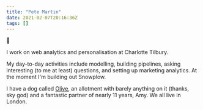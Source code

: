 ```yaml
---
title: "Pete Martin"
date: 2021-02-07T20:16:36Z
tags: []
---
```


👋  

I work on web analytics and personalisation at Charlotte Tilbury.

My day-to-day activities include modelling, building pipelines, asking interesting (to me at least) questions, and setting up marketing analytics. At the moment I'm building out Snowplow.

I have a dog called <a href="/olive">Olive</a>, an allotment with barely anything on it (thanks, sky god) and a fantastic partner of nearly 11 years, Amy. We all live in London.